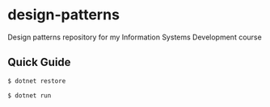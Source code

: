 # design-patterns
Design patterns repository for my Information Systems Development course

## Quick Guide

```sh
$ dotnet restore
```

```sh
$ dotnet run
```
